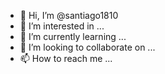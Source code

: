 - 👋 Hi, I’m @santiago1810
- 👀 I’m interested in ...
- 🌱 I’m currently learning ...
- 💞️ I’m looking to collaborate on ...
- 📫 How to reach me ...

<!---
santiago1810/santiago1810 is a ✨ special ✨ repository because its `README.md` (this file) appears on your GitHub profile.
You can click the Preview link to take a look at your change
